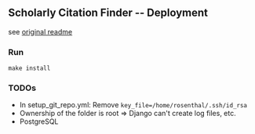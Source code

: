 ## Scholarly Citation Finder -- Deployment

see [original readme](README.org.md)

### Run

```
make install
```

### TODOs

* In setup_git_repo.yml: Remove `key_file=/home/rosenthal/.ssh/id_rsa`
* Ownership of the folder is root => Django can't create log files, etc.
* PostgreSQL